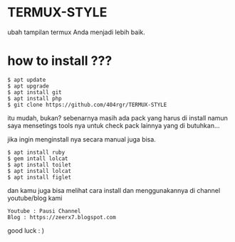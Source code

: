 # TERMUX-STYLE
ubah tampilan termux Anda menjadi lebih baik.

# how to install ???
    $ apt update
    $ apt upgrade
    $ apt install git
    $ apt install php
    $ git clone https://github.com/404rgr/TERMUX-STYLE

itu mudah, bukan?
sebenarnya masih ada pack yang harus di install namun saya mensetings tools nya untuk check pack lainnya yang di butuhkan...

jika ingin menginstall nya secara manual juga bisa.
   
    $ apt install ruby
    $ gem intall lolcat
    $ apt install toilet
    $ apt install lolcat
    $ apt install figlet


dan kamu juga bisa melihat cara install dan menggunakannya di channel youtube/blog kami
    
    Youtube : Pausi Channel
    Blog : https://zeerx7.blogspot.com

good luck : )
